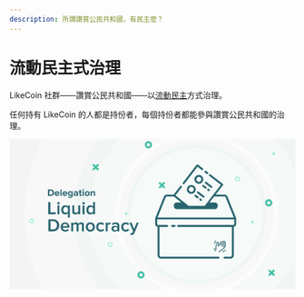 ```yaml
---
description: 所謂讚賞公民共和國，有民主麼？
---
```


# 流動民主式治理

LikeCoin 社群——讚賞公民共和國——以[流動民主](https://docs.like.co/v/zh/user-guide/likecoin-chain/liquid-democracy)方式治理。

任何持有 LikeCoin 的人都是持份者，每個持份者都能參與讚賞公民共和國的治理。

![](../../.gitbook/assets/likecoin_ad77_delegation_vote_eng.png)

